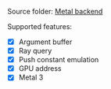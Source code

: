 Source folder: [Metal backend](https://github.com/azhirnov/as-en/blob/dev/AE/engine/src/graphics/Metal/)

Supported features:
- [x] Argument buffer
- [x] Ray query
- [x] Push constant emulation
- [x] GPU address
- [x] Metal 3
